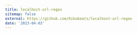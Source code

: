 ```yaml
---
title: localhost-url-regex
sitemap: false
external: https://github.com/Kikobeats/localhost-url-regex
date: '2023-04-03'
---
```

